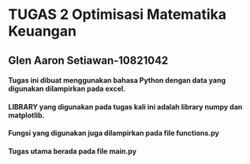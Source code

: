 # TUGAS 2 Optimisasi Matematika Keuangan
## Glen Aaron Setiawan-10821042

#### Tugas ini dibuat menggunakan bahasa Python dengan data yang digunakan dilampirkan pada excel.
#### LIBRARY yang digunakan pada tugas kali ini adalah library numpy dan matplotlib.
#### Fungsi yang digunakan juga dilampirkan pada file functions.py
#### Tugas utama berada pada file main.py